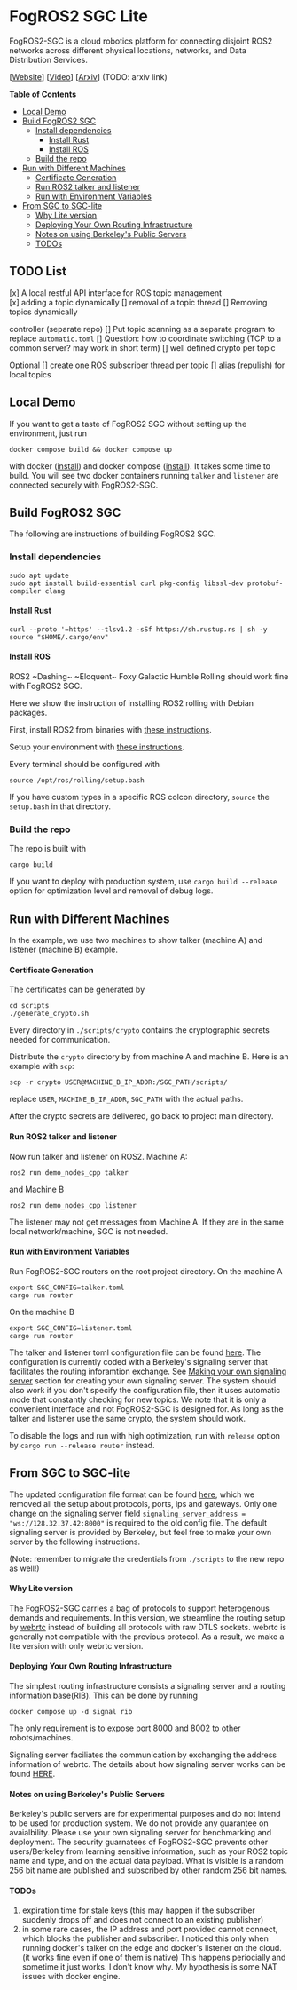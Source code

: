 # FogROS2 SGC Lite

FogROS2-SGC is a cloud robotics platform for connecting disjoint ROS2 networks across different physical locations, networks, and Data Distribution Services. 

\[[Website](https://sites.google.com/view/fogros2-sgc)\] \[[Video](https://youtu.be/hVVFVGLcK0c)\] \[[Arxiv](https://arxiv.org/abs/2210.11691)\] (TODO: arxiv link)

<!-- START doctoc generated TOC please keep comment here to allow auto update -->
<!-- DON'T EDIT THIS SECTION, INSTEAD RE-RUN doctoc TO UPDATE -->
**Table of Contents**

- [Local Demo](#local-demo)
- [Build FogROS2 SGC](#build-fogros2-sgc)
  - [Install dependencies](#install-dependencies)
    - [Install Rust](#install-rust)
    - [Install ROS](#install-ros)
  - [Build the repo](#build-the-repo)
- [Run with Different Machines](#run-with-different-machines)
    - [Certificate Generation](#certificate-generation)
    - [Run ROS2 talker and listener](#run-ros2-talker-and-listener)
    - [Run with Environment Variables](#run-with-environment-variables)
- [From SGC to SGC-lite](#from-sgc-to-sgc-lite)
    - [Why Lite version](#why-lite-version)
    - [Deploying Your Own Routing Infrastructure](#deploying-your-own-routing-infrastructure)
    - [Notes on using Berkeley's Public Servers](#notes-on-using-berkeleys-public-servers)
    - [TODOs](#todos)

<!-- END doctoc generated TOC please keep comment here to allow auto update -->


## TODO List 

[x] A local restful API interface for ROS topic management  
[x] adding a topic dynamically 
[] removal of a topic thread
[] Removing topics dynamically 

controller (separate repo)
[] Put topic scanning as a separate program to replace `automatic.toml`
[] Question: how to coordinate switching (TCP to a common server? may work in short term)
[] well defined crypto per topic

Optional 
[] create one ROS subscriber thread per topic 
[] alias (repulish) for local topics 

## Local Demo 
If you want to get a taste of FogROS2 SGC without setting up the environment, just run 
```
docker compose build && docker compose up 
```
with docker ([install](https://docs.docker.com/get-docker/)) and docker compose ([install](https://docs.docker.com/compose/install/linux/)). 
It takes some time to build. You will see two docker containers running `talker` and `listener` are connected securely with FogROS2-SGC.


## Build FogROS2 SGC 
The following are instructions of building FogROS2 SGC. 

### Install dependencies 
```
sudo apt update
sudo apt install build-essential curl pkg-config libssl-dev protobuf-compiler clang
```

#### Install Rust 
```
curl --proto '=https' --tlsv1.2 -sSf https://sh.rustup.rs | sh -y
source "$HOME/.cargo/env"
```

#### Install ROS 
ROS2 ~Dashing~ ~Eloquent~ Foxy Galactic Humble Rolling should work fine with FogROS2 SGC. 

Here we show the instruction of installing ROS2 rolling with Debian packages. 

First, install ROS2 from binaries with [these instructions](https://docs.ros.org/en/rolling/Installation/Ubuntu-Install-Debians.html).

Setup your environment with [these instructions](https://docs.ros.org/en/rolling/Installation/Ubuntu-Install-Debians.html#environment-setup).

Every terminal should be configured with 
```
source /opt/ros/rolling/setup.bash
```

If you have custom types in a specific ROS colcon directory, `source` the `setup.bash` in that directory. 


### Build the repo 

The repo is built with 
```
cargo build
```
If you want to deploy with production system, use `cargo build --release` option for optimization level and removal of debug logs. 

## Run with Different Machines
In the example, we use two machines to show talker (machine A) and listener (machine B) example. 

#### Certificate Generation
The certificates can be generated by 
```
cd scripts
./generate_crypto.sh
```
Every directory in `./scripts/crypto` contains the cryptographic secrets needed for communication. 

Distribute the `crypto` directory by from machine A and machine B. Here is an example with `scp`: 
```
scp -r crypto USER@MACHINE_B_IP_ADDR:/SGC_PATH/scripts/
```
replace `USER`, `MACHINE_B_IP_ADDR`, `SGC_PATH` with the actual paths.

After the crypto secrets are delivered, go back to project main directory. 

#### Run ROS2 talker and listener
Now run talker and listener on ROS2. 
Machine A:
```
ros2 run demo_nodes_cpp talker
```
and
Machine B 
```
ros2 run demo_nodes_cpp listener
```

The listener may not get messages from Machine A. If they are in the same local network/machine, SGC is not needed.

#### Run with Environment Variables 
Run FogROS2-SGC routers on the root project directory. 
On the machine A
```
export SGC_CONFIG=talker.toml
cargo run router
```
On the machine B
```
export SGC_CONFIG=listener.toml
cargo run router
```

The talker and listener toml configuration file can be found [here](./src/resources/README.md). The configuration is currently coded with a Berkeley's signaling server that facilitates the routing inforamtion exchange. See [Making your own signaling server](#making-your-own-signaling-server) section for creating your own signaling server.
The system should also work if you don't specify the configuration file, then it uses automatic mode that 
constantly checking for new topics. We note that it is only a convenient interface and not FogROS2-SGC is designed for.
As long as the talker and listener use the same crypto, the system should work.

To disable the logs and run with high optimization, run with `release` option by 
`
cargo run --release router
`
instead.


## From SGC to SGC-lite
The updated configuration file format can be found [here](./src/resources/README.md), which we removed all the setup about protocols, ports, ips and gateways. Only one change on the signaling server field `signaling_server_address = "ws://128.32.37.42:8000"` is required to the old config file. The default signaling server is provided by Berkeley, but feel free to make your own server by the following instructions.

(Note: remember to migrate the credentials from `./scripts` to the new repo as well!)


#### Why Lite version 

The FogROS2-SGC carries a bag of protocols to support heterogenous demands and requirements. 
In this version, we streamline the routing setup by [webrtc](./docs/webrtc.md) instead of building all protocols with raw DTLS sockets.
webrtc is generally not compatible with the previous protocol. As a result, we make a lite version with only webrtc version. 


#### Deploying Your Own Routing Infrastructure
The simplest routing infrastructure consists a signaling server and a routing information base(RIB). 
This can be done by running 
```
docker compose up -d signal rib
```
The only requirement is to expose port 8000 and 8002 to other robots/machines. 

Signaling server faciliates the communication by exchanging the address information of webrtc. The details about how signaling server works can be found [HERE](./docs/webrtc.md).

#### Notes on using Berkeley's Public Servers
Berkeley's public servers are for experimental purposes and do not intend to be used for production system. We do not provide any guarantee on avaialbility. Please use your own signaling server for benchmarking and deployment.
The security guarnatees of FogROS2-SGC prevents other users/Berkeley from learning sensitive information, such as your ROS2 topic name and type, and on the actual data payload. What is visible is a random 256 bit name are published and subscribed by other random 256 bit names. 

#### TODOs 
1. expiration time for stale keys (this may happen if the subscriber suddenly drops off and does not connect to an existing publisher)
2. in some rare cases, the IP address and port provided cannot connect, which blocks the publisher and subscriber. I noticed this only when running docker's talker on the edge and docker's listener on the cloud. (it works fine even if one of them is native) This happens periocially and sometime it just works. I don't know why. My hypothesis is some NAT issues with docker engine.
